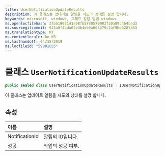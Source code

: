 ```yaml
---
title: UserNotificationUpdateResults
description: 이 클래스는 업데이트 알림을 시도의 상태를 설명 합니다.
keywords: microsoft, windows, 그래프 알림 방법 windows
ms.openlocfilehash: 37bb1863141a68fb5788570903f30a89c4b4bad3
ms.sourcegitcommit: 945a0f4bda02e3b4eb9a665379c2af9bd5285a53
ms.translationtype: MT
ms.contentlocale: ko-KR
ms.lasthandoff: 04/18/2019
ms.locfileid: "59801655"
---
```

# <a name="class-usernotificationupdateresults"></a>클래스 `UserNotificationUpdateResults`
```C#
public sealed class UserNotificationUpdateResults : IUserNotificationUpdateResults
```

이 클래스는 업데이트 알림을 시도의 상태를 설명 합니다.

## <a name="properties"></a>속성

|이름 | 설명 |
|:-- |:-- |
|NotificationId |알림의 ID입니다.|
|성공 |작업의 성공 여부.| 

